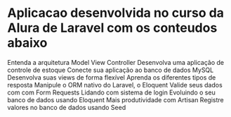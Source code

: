 # Aplicacao desenvolvida no curso da Alura de Laravel com os conteudos abaixo
  Entenda a arquitetura Model View Controller
  Desenvolva uma aplicação de controle de estoque
  Conecte sua aplicação ao banco de dados MySQL
  Desenvolva suas views de forma flexível
  Aprenda os diferentes tipos de resposta
  Manipule o ORM nativo do Laravel, o Eloquent
  Valide seus dados com com Form Requests
  Lidando com sistema de login
  Evoluindo o seu banco de dados usando Eloquent
  Mais produtividade com Artisan
  Registre valores no banco de dados usando Seed
